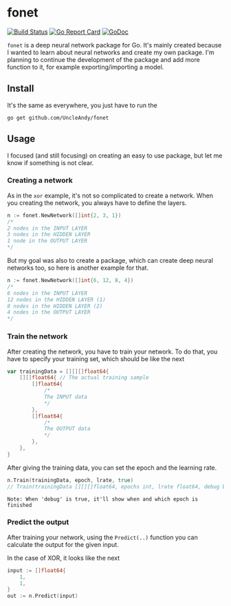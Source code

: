 # fonet

[![Build Status](https://travis-ci.org/UncleAndy/fonet.svg?branch=master)](https://travis-ci.org/UncleAndy/fonet)
[![Go Report Card](https://goreportcard.com/badge/github.com/UncleAndy/fonet)](https://goreportcard.com/report/github.com/UncleAndy/fonet)
[![GoDoc](https://godoc.org/github.com/UncleAndy/fonet?status.svg)](http://godoc.org/github.com/UncleAndy/fonet)

`fonet` is a deep neural network package for Go. It's mainly created because I wanted to learn about neural networks and create my own package. I'm planning to continue the development of the package and add more function to it, for example exporting/importing a model.

## Install

It's the same as everywhere, you just have to run the
```
go get github.com/UncleAndy/fonet
```

## Usage

I focused (and still focusing) on creating an easy to use package, but let me know if something is not clear.

### Creating a network
As in the `xor` example, it's not so complicated to create a network.
When you creating the network, you always have to define the layers.
```go
n := fonet.NewNetwork([]int{2, 3, 1})
/*
2 nodes in the INPUT LAYER
3 nodes in the HIDDEN LAYER
1 node in the OUTPUT LAYER
*/
```
But my goal was also to create a package, which can create deep neural networks too, so here is another example for that.
```go
n := fonet.NewNetwork([]int{6, 12, 8, 4})
/*
6 nodes in the INPUT LAYER
12 nodes in the HIDDEN LAYER (1)
8 nodes in the HIDDEN LAYER (2)
4 nodes in the OUTPUT LAYER
*/
```


### Train the network
After creating the network, you have to train your network. To do that, you have to specify your training set, which should be like the next
```go
var trainingData = [][][]float64{
    [][]float64{ // The actual training sample
        []float64{
            /*
            The INPUT data
            */
        },
        []float64{
            /*
            The OUTPUT data
            */
        },
    },
}
```
After giving the training data, you can set the epoch and the learning rate.
```go
n.Train(trainingData, epoch, lrate, true)
// Train(trainingData [][][]float64, epochs int, lrate float64, debug bool)
```
`
Note: When 'debug' is true, it'll show when and which epoch is finished
`
### Predict the output
After training your network, using the `Predict(..)` function you can calculate the output for the given input. 

In the case of XOR, it looks like the next
```go
input := []float64{
    1,
    1,
}
out := n.Predict(input)
```
